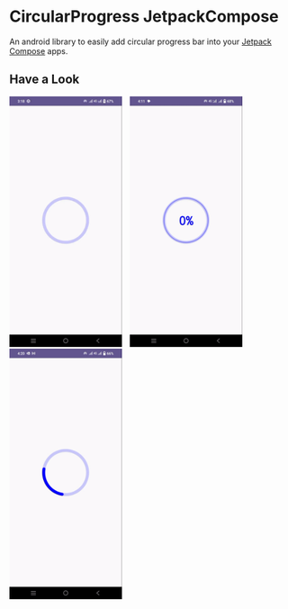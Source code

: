 # CircularProgress JetpackCompose

An android library to easily add circular progress bar into your [Jetpack Compose](https://developer.android.com/jetpack/compose) apps.

## Have a Look
<img src="screenshot/simple_circular.gif" width="200" >&emsp;<img src="screenshot/determinate.gif" width="200" >&emsp;<img src="screenshot/indeterminate.gif" width="200" >